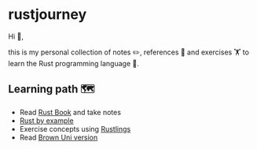 # rustjourney

Hi 👋,

this is my personal collection of notes ✏️, references 📑 and exercises 🏋️ to learn the Rust programming language 🦀.

## Learning path 🗺️
- Read [Rust Book](https://doc.rust-lang.org/book/) and take notes
- [Rust by example](https://doc.rust-lang.org/rust-by-example/)
- Exercise concepts using [Rustlings](https://github.com/rust-lang/rustlings)
- Read [Brown Uni version](https://rust-book.cs.brown.edu/)
